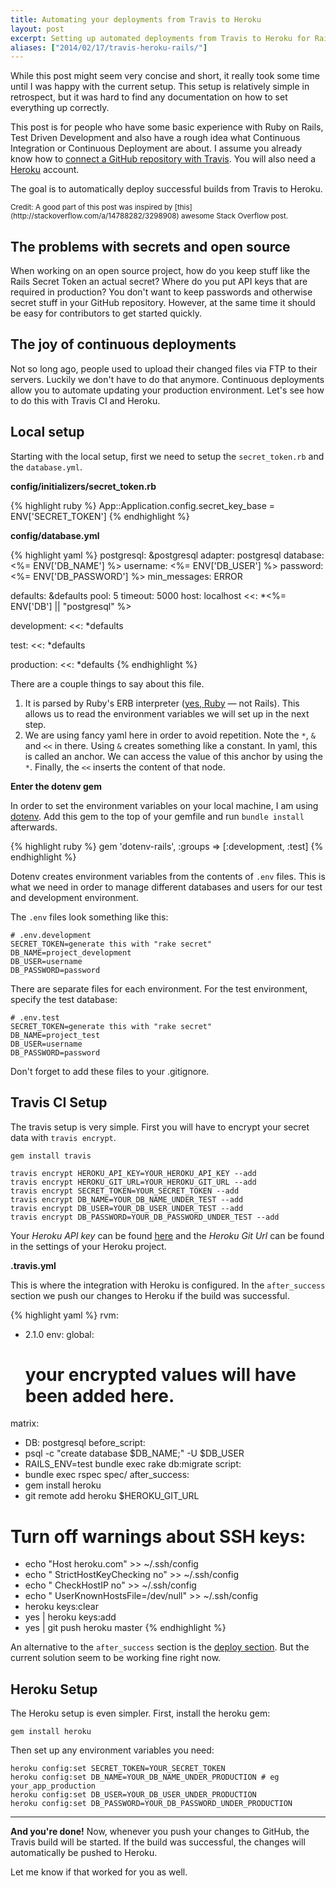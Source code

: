 ```yaml
---
title: Automating your deployments from Travis to Heroku
layout: post
excerpt: Setting up automated deployments from Travis to Heroku for Rails applications.
aliases: ["2014/02/17/travis-heroku-rails/"]
---
```


While this post might seem very concise and short, it really took some time until I was happy with the current setup.
This setup is relatively simple in retrospect, but it was hard to find any documentation on how to set everything up correctly.

This post is for people who have some basic experience with Ruby on Rails, Test Driven Development and also have a rough idea what Continuous Integration or Continuous Deployment are about.
I assume you already know how to [connect a GitHub repository with Travis](http://docs.travis-ci.com/user/getting-started/). You will also need a [Heroku](http://heroku.com) account.

The goal is to automatically deploy successful builds from Travis to Heroku.

<small>
Credit: A good part of this post was inspired by [this](http://stackoverflow.com/a/14788282/3298908) awesome Stack Overflow post.
</small>

## The problems with secrets and open source
When working on an open source project, how do you keep stuff like the Rails Secret Token an actual secret? Where do you put API keys that are required in production?
You don't want to keep passwords and otherwise secret stuff in your GitHub repository. However, at the same time it should be easy for contributors to get started quickly.

## The joy of continuous deployments
Not so long ago, people used to upload their changed files via FTP to their servers. Luckily we don't have to do that anymore. Continuous deployments allow you to automate updating your production environment. Let's see how to do this with Travis CI and Heroku.

## Local setup
Starting with the local setup, first we need to setup the `secret_token.rb` and the `database.yml`.

**config/initializers/secret_token.rb**

{% highlight ruby %}
App::Application.config.secret_key_base = ENV['SECRET_TOKEN']
{% endhighlight %}

**config/database.yml**

{% highlight yaml %}
postgresql: &postgresql
adapter: postgresql
database: <%= ENV['DB_NAME'] %>
username: <%= ENV['DB_USER'] %>
password: <%= ENV['DB_PASSWORD'] %>
min_messages: ERROR

defaults: &defaults
pool: 5
timeout: 5000
host: localhost
<<: *<%= ENV['DB'] || "postgresql" %>

development:
<<: *defaults

test:
<<: *defaults

production:
<<: *defaults
{% endhighlight %}

There are a couple things to say about this file.

 1. It is parsed by Ruby's ERB interpreter ([yes, Ruby](http://www.ruby-doc.org/stdlib-2.1.0/libdoc/erb/rdoc/ERB.html) &mdash; not Rails). This allows us to read the environment variables we will set up in the next step.
 2. We are using fancy yaml here in order to avoid repetition. Note the `*`, `&` and `<<` in there. Using `&` creates something like a constant. In yaml, this is called an anchor. We can access the value of this anchor by using the `*`.
    Finally, the `<<` inserts the content of that node.

**Enter the dotenv gem**

In order to set the environment variables on your local machine, I am using [dotenv](https://github.com/bkeepers/dotenv).
Add this gem to the top of your gemfile and run `bundle install` afterwards.

{% highlight ruby %}
gem 'dotenv-rails', :groups => [:development, :test]
{% endhighlight %}

Dotenv creates environment variables from the contents of `.env` files. This is what we need in order to manage different databases and users for our test and development environment.

The `.env` files look something like this:

    # .env.development
    SECRET_TOKEN=generate this with "rake secret"
    DB_NAME=project_development
    DB_USER=username
    DB_PASSWORD=password

There are separate files for each environment. For the test environment, specify the test database:

    # .env.test
    SECRET_TOKEN=generate this with "rake secret"
    DB_NAME=project_test
    DB_USER=username
    DB_PASSWORD=password

Don't forget to add these files to your .gitignore.

## Travis CI Setup

The travis setup is very simple. First you will have to encrypt your secret data with `travis encrypt`.

    gem install travis

    travis encrypt HEROKU_API_KEY=YOUR_HEROKU_API_KEY --add
    travis encrypt HEROKU_GIT_URL=YOUR_HEROKU_GIT_URL --add
    travis encrypt SECRET_TOKEN=YOUR_SECRET_TOKEN --add
    travis encrypt DB_NAME=YOUR_DB_NAME_UNDER_TEST --add
    travis encrypt DB_USER=YOUR_DB_USER_UNDER_TEST --add
    travis encrypt DB_PASSWORD=YOUR_DB_PASSWORD_UNDER_TEST --add

Your *Heroku API key* can be found [here](https://dashboard.heroku.com/account#api-key) and the *Heroku Git Url* can be found in the settings of your Heroku project.

**.travis.yml**

This is where the integration with Heroku is configured. In the `after_success` section we push our changes to Heroku if the build was successful.

{% highlight yaml %}
rvm:
  - 2.1.0
env:
  global:
    # your encrypted values will have been added here.
matrix:
  - DB: postgresql
before_script:
  - psql -c "create database $DB_NAME;" -U $DB_USER
  - RAILS_ENV=test bundle exec rake db:migrate
script:
  - bundle exec rspec spec/
after_success:
  - gem install heroku
  - git remote add heroku $HEROKU_GIT_URL
  # Turn off warnings about SSH keys:
  - echo "Host heroku.com" >> ~/.ssh/config
  - echo " StrictHostKeyChecking no" >> ~/.ssh/config
  - echo " CheckHostIP no" >> ~/.ssh/config
  - echo " UserKnownHostsFile=/dev/null" >> ~/.ssh/config
  - heroku keys:clear
  - yes | heroku keys:add
  - yes | git push heroku master
{% endhighlight %}

An alternative to the `after_success` section is the [deploy section](http://docs.travis-ci.com/user/deployment/heroku/). But the current solution seem to be working fine right now.

## Heroku Setup
The Heroku setup is even simpler. First, install the heroku gem:

    gem install heroku

Then set up any environment variables you need:

    heroku config:set SECRET_TOKEN=YOUR_SECRET_TOKEN
    heroku config:set DB_NAME=YOUR_DB_NAME_UNDER_PRODUCTION # eg your_app_production
    heroku config:set DB_USER=YOUR_DB_USER_UNDER_PRODUCTION
    heroku config:set DB_PASSWORD=YOUR_DB_PASSWORD_UNDER_PRODUCTION

------

**And you're done!** Now, whenever you push your changes to GitHub, the Travis build will be started. If the build was successful, the changes will automatically be pushed to Heroku.

Let me know if that worked for you as well.
